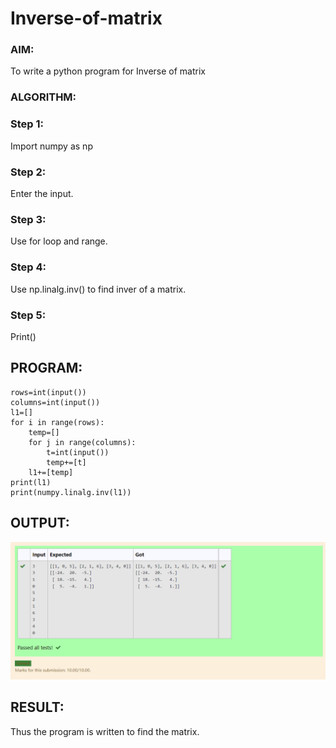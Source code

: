 # Inverse-of-matrix

### AIM:
To write a python program for Inverse of matrix

### ALGORITHM:
### Step 1:
Import numpy as np

### Step 2:
Enter the input.

### Step 3:
Use for loop and range.

### Step 4:
Use np.linalg.inv() to find inver of a matrix.

### Step 5:
Print()

## PROGRAM:
```import numpy
rows=int(input())
columns=int(input())
l1=[]
for i in range(rows):
    temp=[]
    for j in range(columns):
        t=int(input())
        temp+=[t]
    l1+=[temp]
print(l1)
print(numpy.linalg.inv(l1))
```

## OUTPUT:
![](n2.png)

## RESULT:
Thus the program is written to find the matrix.
